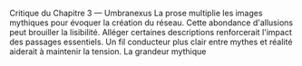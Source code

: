 Critique du Chapitre 3 — Umbranexus La prose multiplie les images mythiques pour évoquer la création du réseau. Cette abondance d'allusions peut brouiller la lisibilité. Alléger certaines descriptions renforcerait l'impact des passages essentiels. Un fil conducteur plus clair entre mythes et réalité aiderait à maintenir la tension. La grandeur mythique
